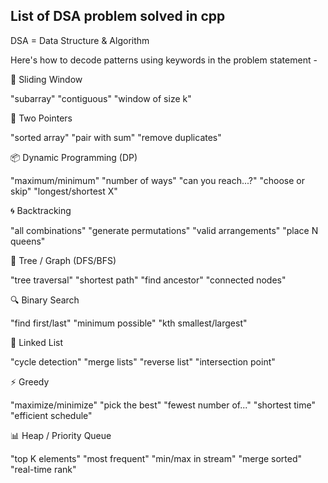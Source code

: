 ## List of DSA problem solved in cpp
DSA = Data Structure & Algorithm

Here's how to decode patterns using keywords in the problem statement -

🔁 Sliding Window

"subarray"
"contiguous"
"window of size k"

📍 Two Pointers

"sorted array"
"pair with sum"
"remove duplicates"

📦 Dynamic Programming (DP)

"maximum/minimum"
"number of ways"
"can you reach...?"
"choose or skip"
"longest/shortest X"

🌀 Backtracking

"all combinations"
"generate permutations"
"valid arrangements"
"place N queens"

🌳 Tree / Graph (DFS/BFS)

"tree traversal"
"shortest path"
"find ancestor"
"connected nodes"

🔍 Binary Search

"find first/last"
"minimum possible"
"kth smallest/largest"

🔗 Linked List

"cycle detection"
"merge lists"
"reverse list"
"intersection point"

⚡ Greedy

"maximize/minimize"
"pick the best"
"fewest number of..."
"shortest time"
"efficient schedule"

📊 Heap / Priority Queue

"top K elements"
"most frequent"
"min/max in stream"
"merge sorted"
"real-time rank"

